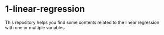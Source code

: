 # 1-linear-regression
This repository helps you find some contents related to the linear regression with one or multiple variables
